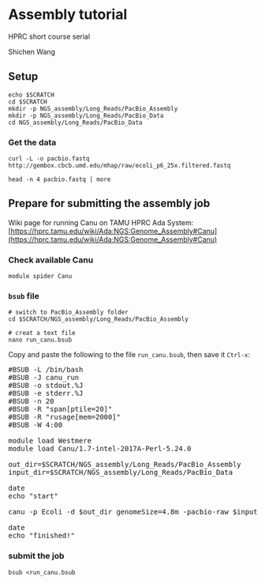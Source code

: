 # Assembly tutorial
HPRC short course serial

Shichen Wang


## Setup
```
echo $SCRATCH
cd $SCRATCH
mkdir -p NGS_assembly/Long_Reads/PacBio_Assembly
mkdir -p NGS_assembly/Long_Reads/PacBio_Data
cd NGS_assembly/Long_Reads/PacBio_Data
```

### Get the data
```
curl -L -o pacbio.fastq http://gembox.cbcb.umd.edu/mhap/raw/ecoli_p6_25x.filtered.fastq

head -n 4 pacbio.fastq | more
```

## Prepare for submitting the assembly job

Wiki page for running Canu on TAMU HPRC Ada System:
[https://hprc.tamu.edu/wiki/Ada:NGS:Genome_Assembly#Canu](https://hprc.tamu.edu/wiki/Ada:NGS:Genome_Assembly#Canu)


### Check available Canu
```
module spider Canu
```

### `bsub` file
```
# switch to PacBio_Assembly folder
cd $SCRATCH/NGS_assembly/Long_Reads/PacBio_Assembly

# creat a text file
nano run_canu.bsub
```

Copy and paste the following to the file `run_canu.bsub`, then save it `Ctrl-x`:
<pre>
#BSUB -L /bin/bash
#BSUB -J canu_run
#BSUB -o stdout.%J
#BSUB -e stderr.%J
#BSUB -n 20
#BSUB -R "span[ptile=20]"
#BSUB -R "rusage[mem=2000]"
#BSUB -W 4:00

module load Westmere
module load Canu/1.7-intel-2017A-Perl-5.24.0

out_dir=$SCRATCH/NGS_assembly/Long_Reads/PacBio_Assembly
input_dir=$SCRATCH/NGS_assembly/Long_Reads/PacBio_Data

date
echo "start"

canu -p Ecoli -d $out_dir genomeSize=4.8m -pacbio-raw $input_dir/pacbio.fastq useGrid=false

date
echo "finished!"
</pre>

### submit the job
```
bsub <run_canu.bsub
```
